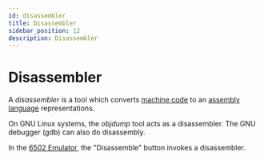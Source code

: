 ```yaml
---
id: disassembler
title: Disassembler
sidebar_position: 12
description: Disassembler
---
```


# Disassembler

A _disassembler_ is a tool which converts [machine code](./machine-language.md) to an [assembly language](/F-AssemblyLanguage/assembly-language.md) representations.

On GNU Linux systems, the _objdump_ tool acts as a disassembler. The GNU debugger (gdb) can also do disassembly.

In the [6502 Emulator](/G-6502/6502-emulator.md), the "Disassemble" button invokes a disassembler.
